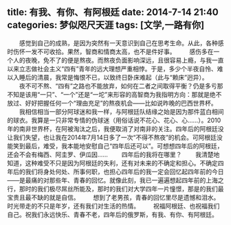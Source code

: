title: 有我、有你、有阿根廷
date: 2014-7-14 21:40
categories: 梦似咫尺天涯
tags: [文学,一路有你]
---
　　感觉到自己的成熟，是因为突然有一天意识到自己在思考生命。从此，各种感时伤怀一发不可收拾。果然，智商和情商太高，也不是件好事。
　　感伤多在一个人的夜晚，免不了的便是熬夜。而熬夜负面影响深远，且很容易上瘾，与我一直以来立志做社会主义“四有”青年的远大理想严重相悖。于是，多少个半夜自怜、难以入睡后的清晨，我常是悔恨不已，以致终日卧床难起（此与“赖床”迥异）。
　　夜不可不熬、“四有”之路也不能放弃，如何在二者之间取得平衡？仍是多亏那不知是该用“一只”、“一个”还是“一坨”来形容的高智商为我指明方向：那就是绝不放过、好好把握任何一个“理由充足”的熬夜机会——比如说昨晚的巴西世界杯。
　　我相信相当一部分阿球迷和我一样，与阿根廷队结缘之始是因为那件蓝白相间的球衣。我算是一只非常专情的伪球迷（用俗话说不花心、花心、心……）。2010年的南非世界杯，在阿被淘汰之后，我便取消了对南非的关注。四年后的阿根廷没让我们失望，也让我在2014年7月14日多了一次“不得不熬夜”的机会。可阿根廷没能笑到最后，难受，我本能地安慰自己“四年后还可以”。可想想四年后的阿根廷，还会不会有梅西、阿圭罗、伊瓜因……
　　四年后的我将在哪里？
　　我清楚地知道，这种难受不只是因为阿根廷的失利，还有对未来的不确定和担心。不确定四年后的我们将身处何处、所事何职，也担心四年后的我一定会回忆起四年前的今日——是最痛的对那些年、青春的回忆。就像此刻，我已一遍遍想起四年前的上海之行，那时的我们极尽屌丝所能及，那时的我们对大学四年一片憧憬，那是的我们最宝贵且最不缺的就是自信。
　　想到了老男孩，青春的回忆里尽是遗憾和泪水。时光带走的不只是年岁，还有我们对生活的热情。
　　祝福阿根廷、也祝福我们自己。祝我们永远快乐、青春不老，四年后的俄罗斯，有我、有你、有阿根廷。